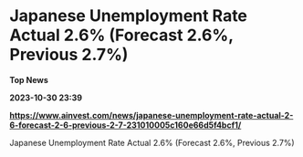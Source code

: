 # Japanese Unemployment Rate Actual 2.6% (Forecast 2.6%, Previous 2.7%)
**Top News**

**2023-10-30 23:39**

**https://www.ainvest.com/news/japanese-unemployment-rate-actual-2-6-forecast-2-6-previous-2-7-231010005c160e66d5f4bcf1/**

Japanese Unemployment Rate Actual 2.6% (Forecast 2.6%, Previous 2.7%)